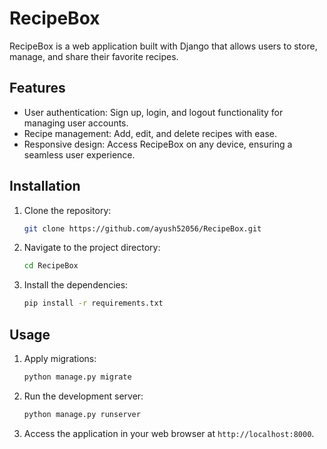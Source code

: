 # RecipeBox

RecipeBox is a web application built with Django that allows users to store, manage, and share their favorite recipes.

## Features

- User authentication: Sign up, login, and logout functionality for managing user accounts.
- Recipe management: Add, edit, and delete recipes with ease.
- Responsive design: Access RecipeBox on any device, ensuring a seamless user experience.

## Installation

1. Clone the repository:
   ```bash
   git clone https://github.com/ayush52056/RecipeBox.git
   ```
2. Navigate to the project directory:
   ```bash
   cd RecipeBox
   ```
3. Install the dependencies:
   ```bash
   pip install -r requirements.txt
   ```

## Usage

1. Apply migrations:
   ```bash
   python manage.py migrate
   ```
2. Run the development server:
   ```bash
   python manage.py runserver
   ```
3. Access the application in your web browser at `http://localhost:8000`.